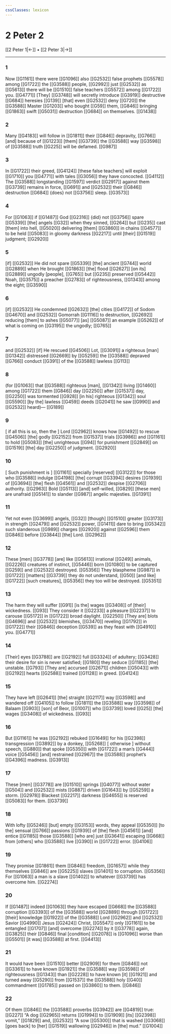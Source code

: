 ```yaml
---
cssClasses: lexicon
---
```


# 2 Peter 2

[[2 Peter 1|←]] • [[2 Peter 3|→]]

---

### 1
Now [[G1161]] there were [[G1096]] also [[G2532]] false prophets [[G5578]] among [[G1722]] the [[G3588]] people, [[G2992]] just [[G2532]] as [[G5613]] there will be [[G1510]] false teachers [[G5572]] among [[G1722]] you. [[G4771]] [They] [[G3748]] will secretly introduce [[G3919]] destructive [[G684]] heresies [[G139]] [that] even [[G2532]] deny [[G720]] the [[G3588]] Master [[G1203]] who bought [[G59]] them, [[G846]] bringing [[G1863]] swift [[G5031]] destruction [[G684]] on themselves. [[G1438]]

### 2
Many [[G4183]] will follow in [[G1811]] their [[G846]] depravity, [[G766]] [and] because of [[G1223]] [them] [[G3739]] the [[G3588]] way [[G3598]] of [[G3588]] truth [[G225]] will be defamed. [[G987]]

### 3
In [[G1722]] their greed, [[G4124]] [these false teachers] will exploit [[G1710]] you [[G4771]] with tales [[G3056]] they have concocted. [[G4112]] The [[G3588]] longstanding [[G1597]] verdict [[G2917]] against them [[G3739]] remains in force, [[G691]] and [[G2532]] their [[G846]] destruction [[G684]] {does} not [[G3756]] sleep. [[G3573]]

### 4
For [[G1063]] if [[G1487]] God [[G2316]] {did} not [[G3756]] spare [[G5339]] [the] angels [[G32]] when they sinned, [[G264]] but [[G235]] cast [them] into hell, [[G5020]] delivering [them] [[G3860]] in chains [[G4577]] to be held [[G5083]] in gloomy darkness [[G2217]] until [their] [[G1519]] judgment; [[G2920]]

### 5
[if] [[G2532]] He did not spare [[G5339]] [the] ancient [[G744]] world [[G2889]] when He brought [[G1863]] [the] flood [[G2627]] [on its] [[G2889]] ungodly [people], [[G765]] but [[G235]] preserved [[G5442]] Noah, [[G3575]] a preacher [[G2783]] of righteousness, [[G1343]] among the eight; [[G3590]]

### 6
[if] [[G2532]] He condemned [[G2632]] [the] cities [[G4172]] of Sodom [[G4670]] and [[G2532]] Gomorrah [[G1116]] to destruction, [[G2692]] reducing [them] to ashes [[G5077]] [as] [[G5087]] an example [[G5262]] of what is coming on [[G3195]] the ungodly; [[G765]]

### 7
and [[G2532]] [if] He rescued [[G4506]] Lot, [[G3091]] a righteous [man] [[G1342]] distressed [[G2669]] by [[G5259]] the [[G3588]] depraved [[G766]] conduct [[G391]] of the [[G3588]] lawless [[G113]]

### 8
(for [[G1063]] that [[G3588]] righteous [man], [[G1342]] living [[G1460]] among [[G1722]] them [[G846]] day [[G2250]] after [[G1537]] day, [[G2250]] was tormented [[G928]] [in his] righteous [[G1342]] soul [[G5590]] [by the] lawless [[G459]] deeds [[G2041]] he saw [[G990]] and [[G2532]] heard)— [[G189]]

### 9
[ if all this is so, then the ] Lord [[G2962]] knows how [[G1492]] to rescue [[G4506]] [the] godly [[G2152]] from [[G1537]] trials [[G3986]] and [[G1161]] to hold [[G5083]] [the] unrighteous [[G94]] for punishment [[G2849]] on [[G1519]] [the] day [[G2250]] of judgment. [[G2920]]

### 10
[ Such punishment is ] [[G1161]] specially [reserved] [[G3122]] for those who [[G3588]] indulge [[G4198]] [the] corrupt [[G3394]] desires [[G1939]] of [[G3694]] [the] flesh [[G4561]] and [[G2532]] despise [[G2706]] authority. [[G2963]] Bold [[G5113]] [and] self-willed, [[G829]] [these men] are unafraid [[G5141]] to slander [[G987]] angelic majesties. [[G1391]]

### 11
Yet not even [[G3699]] angels, [[G32]] [though] [[G1510]] greater [[G3173]] in strength [[G2479]] and [[G2532]] power, [[G1411]] dare to bring [[G5342]] such slanderous [[G989]] charges [[G2920]] against [[G2596]] them [[G846]] before [[G3844]] [the] Lord. [[G2962]]

### 12
These [men] [[G3778]] [are] like [[G5613]] irrational [[G249]] animals, [[G2226]] creatures of instinct, [[G5446]] born [[G1080]] to be captured [[G259]] and [[G2532]] destroyed. [[G5356]] They blaspheme [[G987]] in [[G1722]] [matters] [[G3739]] they do not understand, [[G50]] [and like] [[G1722]] [such creatures], [[G5356]] they too will be destroyed. [[G5351]]

### 13
The harm they will suffer [[G91]] [is the] wages [[G3408]] of [their] wickedness. [[G93]] They consider it [[G2233]] a pleasure [[G2237]] to carouse [[G5172]] in [[G1722]] broad daylight. [[G2250]] [They are] blots [[G4696]] and [[G2532]] blemishes, [[G3470]] reveling [[G1792]] in [[G1722]] their [[G846]] deception [[G539]] as they feast with [[G4910]] you. [[G4771]]

### 14
[Their] eyes [[G3788]] are [[G2192]] full [[G3324]] of adultery; [[G3428]] their desire for sin is never satisfied; [[G180]] they seduce [[G1185]] [the] unstable. [[G793]] [They are] accursed [[G2671]] children [[G5043]] with [[G2192]] hearts [[G2588]] trained [[G1128]] in greed. [[G4124]]

### 15
They have left [[G2641]] [the] straight [[G2117]] way [[G3598]] and wandered off [[G4105]] to follow [[G1811]] the [[G3588]] way [[G3598]] of Balaam [[G903]] [son] of Beor, [[G1007]] who [[G3739]] loved [[G25]] [the] wages [[G3408]] of wickedness. [[G93]]

### 16
But [[G1161]] he was [[G2192]] rebuked [[G1649]] for his [[G2398]] transgression [[G3892]] by a donkey, [[G5268]] [ otherwise ] without speech, [[G880]] that spoke [[G5350]] with [[G1722]] a man’s [[G444]] voice [[G5456]] [and] restrained [[G2967]] the [[G3588]] prophet’s [[G4396]] madness. [[G3913]]

### 17
These [men] [[G3778]] are [[G1510]] springs [[G4077]] without water [[G504]] and [[G2532]] mists [[G887]] driven [[G1643]] by [[G5259]] a storm. [[G2978]] Blackest [[G2217]] darkness [[G4655]] is reserved [[G5083]] for them. [[G3739]]

### 18
With lofty [[G5246]] [but] empty [[G3153]] words, they appeal [[G5350]] [to the] sensual [[G766]] passions [[G1939]] of [the] flesh [[G4561]] [and] entice [[G1185]] those [[G3588]] [who are] just [[G3641]] escaping [[G668]] from [others] who [[G3588]] live [[G390]] in [[G1722]] error. [[G4106]]

### 19
They promise [[G1861]] them [[G846]] freedom, [[G1657]] while they themselves [[G846]] are [[G5225]] slaves [[G1401]] to corruption. [[G5356]] For [[G1063]] a man is a slave [[G1402]] to whatever [[G3739]] has overcome him. [[G2274]]

### 20
If [[G1487]] indeed [[G1063]] they have escaped [[G668]] the [[G3588]] corruption [[G3393]] of the [[G3588]] world [[G2889]] through [[G1722]] [their] knowledge [[G1922]] of the [[G3588]] Lord [[G2962]] and [[G2532]] Savior [[G4990]] Jesus [[G2424]] Christ, [[G5547]] only [[G1161]] to be entangled [[G1707]] [and] overcome [[G2274]] by it [[G3778]] again, [[G3825]] their [[G846]] final [condition] [[G2078]] is [[G1096]] worse than [[G5501]] [it was] [[G3588]] at first. [[G4413]]

### 21
It would have been [[G1510]] better [[G2909]] for them [[G846]] not [[G3361]] to have known [[G1921]] the [[G3588]] way [[G3598]] of righteousness [[G1343]] than [[G2228]] to have known [it] [[G1921]] and turned away [[G5290]] from [[G1537]] the [[G3588]] holy [[G40]] commandment [[G1785]] passed on [[G3860]] to them. [[G846]]

### 22
Of them [[G846]] the [[G3588]] proverbs [[G3942]] are [[G4819]] true: [[G227]] “A dog [[G2965]] returns [[G1994]] to [[G1909]] [its] [[G2398]] vomit,” [[G1829]] and, [[G2532]] “A sow [[G5300]] that is washed [[G3068]] [goes back] to [her] [[G1519]] wallowing [[G2946]] in [the] mud.” [[G1004]]

